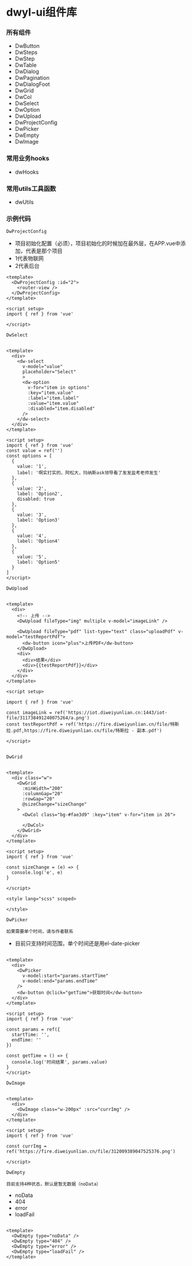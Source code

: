 # dwyl-ui组件库

### 所有组件
-  DwButton
-  DwSteps
-  DwStep
-  DwTable
-  DwDialog
-  DwPagination
-  DwDialogFoot
-  DwGrid
-  DwCol
-  DwSelect
-  DwOption
-  DwUpload
-  DwProjectConfig
-  DwPicker
-  DwEmpty
-  DwImage

### 常用业务hooks
- dwHooks

### 常用utils工具函数

- dwUtils


### 示例代码


`DwProjectConfig`
+ 项目初始化配置（必须），项目初始化的时候加在最外层，在APP.vue中添加，代表是那个项目
+ 1代表物联网
+ 2代表后台

```vue
<template>
  <DwProjectConfig :id="2">
    <router-view />
  </DwProjectConfig>
</template>

<script setup>
import { ref } from 'vue'

</script>
```

`DwSelect`
```vue

<template>
  <div>
    <dw-select
      v-model="value"
      placeholder="Select"
      >
      <dw-option
        v-for="item in options"
        :key="item.value"
        :label="item.label"
        :value="item.value"
        :disabled="item.disabled"
      />
    </dw-select>
  </div>
</template>

<script setup>
import { ref } from 'vue'
const value = ref('')
const options = [
  {
    value: '1',
    label: '啊实打实的，阿松大，玛纳斯ask领导看了发发监考老师发生'
  },
  {
    value: '2',
    label: 'Option2',
    disabled: true
  },
  {
    value: '3',
    label: 'Option3'
  },
  {
    value: '4',
    label: 'Option4'
  },
  {
    value: '5',
    label: 'Option5'
  }
]
</script>

```


`DwUpload`
```vue

<template>
  <div>
    <!-- 上传 -->
    <DwUpload fileType="img" multiple v-model="imageLink" />

    <DwUpload fileType="pdf" list-type="text" class="uploadPdf" v-model="testReportPdf">
      <dw-button icon="plus">上传PDF</dw-button>
    </DwUpload>
    <div>
      <div>结果</div>
      <div>{{testReportPdf}}</div>
    </div>
  </div>
</template>

<script setup>

import { ref } from 'vue'

const imageLink = ref('https://iot.diweiyunlian.cn:1443/iot-file/311738491240075264/a.png')
const testReportPdf = ref('https://fire.diweiyunlian.cn/file/特斯拉.pdf,https://fire.diweiyunlian.cn/file/特斯拉 - 副本.pdf')

</script>


```


`DwGrid`
```vue

<template>
  <div class="w">
    <DwGrid
      :minWidth="200"
      :columnGap="20"
      :rowGap="20"
      @sizeChange="sizeChange"
    >
      <DwCol class="bg-#fae3d9" :key="item" v-for="item in 26">
      
      </DwCol>
    </DwGrid>
  </div>
</template>

<script setup>
import { ref } from 'vue'

const sizeChange = (e) => {
  console.log('e', e)
}

</script>

<style lang="scss" scoped>

</style>
```



`DwPicker`

`如果需要单个时间，请与作者联系`

- 目前只支持时间范围，单个时间还是用el-date-picker

```vue

<template>
  <div>
    <DwPicker
      v-model:start="params.startTime"
      v-model:end="params.endTime"
    />
    <dw-button @click="getTime">获取时间</dw-button>
  </div>
</template>

<script setup>
import { ref } from 'vue'

const params = ref({
  startTime: '',
  endTime: ''
})

const getTime = () => {
  console.log('时间结果', params.value)
}
</script>
```



`DwImage`


```vue

<template>
  <div>
    <DwImage class="w-200px" :src="currImg" />
  </div>
</template>

<script setup>
import { ref } from 'vue'

const currImg = ref('https://fire.diweiyunlian.cn/file/312009389047525376.png')

</script>
```


`DwEmpty`

`目前支持4种状态，默认是暂无数据（noData）`

+ noData
+ 404
+ error
+ loadFail

```vue

<template>
  <DwEmpty type="noData" />
  <DwEmpty type="404" />
  <DwEmpty type="error" />
  <DwEmpty type="loadFail" />
</template>

```


